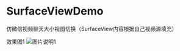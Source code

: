 # SurfaceViewDemo
仿微信视频聊天大小视图切换（SurfaceView内容根据自己视频源填充）

效果图1
![图片说明1](https://ss0.bdstatic.com/5aV1bjqh_Q23odCf/static/superman/img/logo_top_ca79a146.png)

